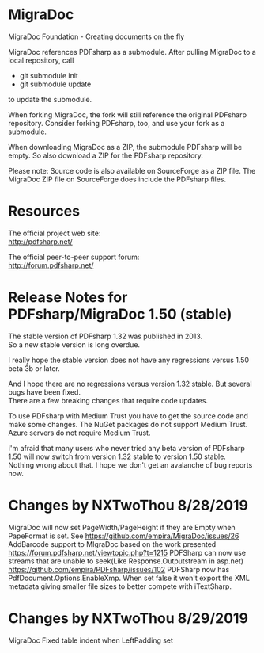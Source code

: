 # MigraDoc
MigraDoc Foundation - Creating documents on the fly

MigraDoc references PDFsharp as a submodule. After pulling MigraDoc to a local repository, call
* git submodule init
* git submodule update

to update the submodule.

When forking MigraDoc, the fork will still reference the original PDFsharp repository. Consider forking PDFsharp, too, and use your fork as a submodule.

When downloading MigraDoc as a ZIP, the submodule PDFsharp will be empty. So also download a ZIP for the PDFsharp repository.

Please note: Source code is also available on SourceForge as a ZIP file. The MigraDoc ZIP file on SourceForge does include the PDFsharp files.

# Resources

The official project web site:  
http://pdfsharp.net/

The official peer-to-peer support forum:  
http://forum.pdfsharp.net/

# Release Notes for PDFsharp/MigraDoc 1.50 (stable)

The stable version of PDFsharp 1.32 was published in 2013.  
So a new stable version is long overdue.

I really hope the stable version does not have any regressions versus 1.50 beta 3b or later.

And I hope there are no regressions versus version 1.32 stable. But several bugs have been fixed.  
There are a few breaking changes that require code updates.

To use PDFsharp with Medium Trust you have to get the source code and make some changes. The NuGet packages do not support Medium Trust.  
Azure servers do not require Medium Trust.

I'm afraid that many users who never tried any beta version of PDFsharp 1.50 will now switch from version 1.32 stable to version 1.50 stable.  
Nothing wrong about that. I hope we don't get an avalanche of bug reports now.

# Changes by NXTwoThou 8/28/2019

MigraDoc will now set PageWidth/PageHeight if they are Empty when PapeFormat is set.  See https://github.com/empira/MigraDoc/issues/26
AddBarcode support to MIgraDoc based on the work presented https://forum.pdfsharp.net/viewtopic.php?t=1215
PDFSharp can now use streams that are unable to seek(Like Response.Outputstream in asp.net)  https://github.com/empira/PDFsharp/issues/102
PDFSharp now has PdfDocument.Options.EnableXmp.  When set false it won't export the XML metadata giving smaller file sizes to better compete with iTextSharp.

# Changes by NXTwoThou 8/29/2019

MigraDoc Fixed table indent when LeftPadding set